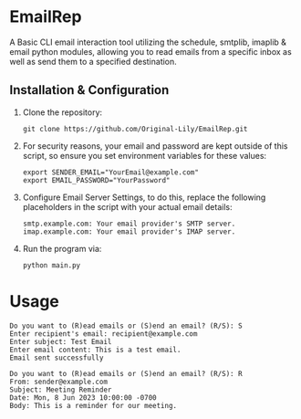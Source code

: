 # EmailRep
 
A Basic CLI email interaction tool utilizing the schedule, smtplib, imaplib & email python modules, allowing you to read emails from a specific inbox as well as send them to a specified destination. 

## Installation & Configuration

1. Clone the repository:
   ```
   git clone https://github.com/Original-Lily/EmailRep.git
   ```

2. For security reasons, your email and password are kept outside of this script, so ensure you set environment variables for these values:
   ```
   export SENDER_EMAIL="YourEmail@example.com"
   export EMAIL_PASSWORD="YourPassword"
   ```

3. Configure Email Server Settings, to do this, replace the following placeholders in the script with your actual email details:
   ```
   smtp.example.com: Your email provider's SMTP server.
   imap.example.com: Your email provider's IMAP server.
   ```

4. Run the program via:
   ```
   python main.py
   ```
   
# Usage

   ```
   Do you want to (R)ead emails or (S)end an email? (R/S): S
   Enter recipient's email: recipient@example.com
   Enter subject: Test Email
   Enter email content: This is a test email.
   Email sent successfully

   Do you want to (R)ead emails or (S)end an email? (R/S): R
   From: sender@example.com
   Subject: Meeting Reminder
   Date: Mon, 8 Jun 2023 10:00:00 -0700
   Body: This is a reminder for our meeting.
   ```
